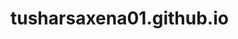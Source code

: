 # tusharsaxena01.github.io
<frameset>
  <frame src="https://tusharsaxena01.github.io/">
</frameset>
